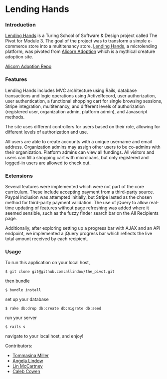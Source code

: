 # Lending Hands 

### Introduction

[Lending Hands](http://lendinghands.herokuapp.com/) is a Turing School of Software & Design project called The Pivot for Module 3. The goal of the project was to transform a simple e-commerce store into a multitenancy store. [Lending Hands](http://lendinghands.herokuapp.com/), a microlending platform, was pivoted from [Alicorn Adoption](http://alicorn-adoption.herokuapp.com/) which is a mythical creature adoption site. 

[Alicorn Adoption Repo](https://github.com/roscalabrin/alicorn_adoption)

### Features

Lending Hands includes MVC architecture using Rails, database transactions and logic operations using ActiveRecord, user authorization, user authentication, a functional shopping cart for single browsing sessions, Stripe integration, multitenancy, and different levels of authorization (registered user, organization admin, platform admin), and Javascript methods.

The site uses different controllers for users based on their role, allowing for different levels of authorization and use. 

All users are able to create accounts with a unique username and email address. Organization admins may assign other users to be co-admins with their organization. Platform admins can view all fundings. All visitors and users can fill a shopping cart with microloans, but only registered and logged-in users are allowed to check out. 

### Extensions

Several features were implemented which were not part of the core curriculum. These include accepting payment from a third-party source. Paypal inclusion was attempted initially, but Stripe lasted as the chosen method for third-party payment validation. The use of jQuery to allow real-time updating of features without page refreshing was added where it seemed sensible, such as the fuzzy finder search bar on the All Recipients page. 

Additionally, after exploring setting up a progress bar with AJAX and an API endpoint, we implemented a jQuery progress bar which reflects the live total amount received by each recipient.

### Usage

To run this application on your local host,

```$ git clone git@github.com:allindow/the_pivot.git```

then bundle

```$ bundle install```

set up your database

```$ rake db:drop db:create db:migrate db:seed```

run your server

```$ rails s```

navigate to your local host, and enjoy!


Contributors:
* [Tommasina Miller](https://github.com/chompasina)
* [Angela Lindow](https://github.com/allindow)
* [Lin McCartney](https://github.com/lcmccartney)
* [Caleb Cowen](https://github.com/Caleb9193)
